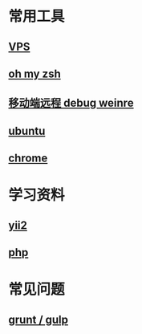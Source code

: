 # 常用工具

## [VPS](./vps.md)

## [oh my zsh](./zsh.md)

## [移动端远程 debug weinre](https://github.com/nupthale/weinre)

## [ubuntu](./ubuntu.md)

## [chrome](./chrome/README.md)

# 学习资料

## [yii2](./yii2/README.md)

## [php](./php/README.md)

# 常见问题

## [grunt / gulp](./grunt-gulp/README.md)